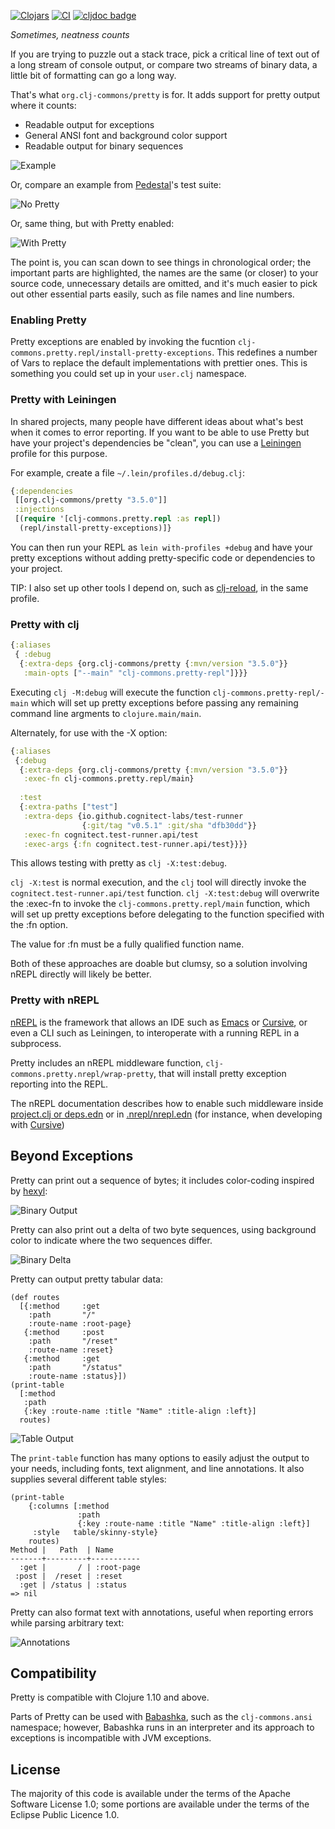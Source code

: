 [![Clojars](https://img.shields.io/clojars/v/org.clj-commons/pretty.svg)](http://clojars.org/org.clj-commons/pretty)
[![CI](https://github.com/clj-commons/pretty/actions/workflows/clojure.yml/badge.svg)](https://github.com/clj-commons/pretty/actions/workflows/clojure.yml)
[![cljdoc badge](https://cljdoc.org/badge/org.clj-commons/pretty)](https://cljdoc.org/d/org.clj-commons/pretty/)

*Sometimes, neatness counts*

If you are trying to puzzle out a stack trace, 
pick a critical line of text out of a long stream of console output,
or compare two streams of binary data, a little bit of formatting can go a long way.

That's what `org.clj-commons/pretty` is for.  It adds support for pretty output where it counts:

* Readable output for exceptions
* General ANSI font and background color support
* Readable output for binary sequences

![Example](docs/images/formatted-exception.png)


Or, compare an example from
[Pedestal](http://github.com/pedestal/pedestal)'s test suite:

![No Pretty](docs/images/pedestal-without-pretty.png)

Or, same thing, but with Pretty enabled:

![With Pretty](docs/images/pedestal-with-pretty.png)

The point is, you can scan down to see things in chronological order; the important parts are highlighted, the names are the same (or closer) to your source code, unnecessary details are omitted, and it's much easier to pick out other essential parts easily, such as file names and line numbers.

### Enabling Pretty

Pretty exceptions are enabled by invoking the fucntion `clj-commons.pretty.repl/install-pretty-exceptions`.  This
redefines a number of Vars to replace the default implementations with prettier ones.  This is something you could
set up in your `user.clj` namespace.

### Pretty with Leiningen

In shared projects, many people have different ideas about what's best when it comes to error reporting.
If you want to be able to use Pretty but have your project's dependencies be "clean", you can use 
a [Leiningen](https://leiningen.org/) profile for this purpose.

For example, create a file `~/.lein/profiles.d/debug.clj`:

```clojure
{:dependencies
 [[org.clj-commons/pretty "3.5.0"]]
 :injections
 [(require '[clj-commons.pretty.repl :as repl])
  (repl/install-pretty-exceptions)]}
```
You can then run your REPL as `lein with-profiles +debug` and have your pretty
exceptions without adding pretty-specific code or dependencies to your project.

TIP: I also set up other tools I depend on, such as 
[clj-reload](https://github.com/tonsky/clj-reload), in the same profile.

### Pretty with clj

```clojure
{:aliases
 { :debug
  {:extra-deps {org.clj-commons/pretty {:mvn/version "3.5.0"}}
   :main-opts ["--main" "clj-commons.pretty-repl"]}}}
```
Executing `clj -M:debug` will execute the function `clj-commons.pretty-repl/-main` which will set up
pretty exceptions before passing any remaining command line argments to `clojure.main/main`.

Alternately, for use with the -X option:

```clojure
{:aliases
 {:debug
  {:extra-deps {org.clj-commons/pretty {:mvn/version "3.5.0"}}
   :exec-fn clj-commons.pretty.repl/main}
  
  :test
  {:extra-paths ["test"]
   :extra-deps {io.github.cognitect-labs/test-runner
                {:git/tag "v0.5.1" :git/sha "dfb30dd"}}
   :exec-fn cognitect.test-runner.api/test
   :exec-args {:fn cognitect.test-runner.api/test}}}}
```

This allows testing with pretty as `clj -X:test:debug`.

`clj -X:test` is normal execution, and the `clj` tool will directly invoke the `cognitect.test-runner.api/test` function.
`clj -X:test:debug` will overwrite the :exec-fn to invoke the `clj-commons.pretty.repl/main` function, which will
set up pretty exceptions before delegating to the function specified with the :fn option.

The value for :fn must be a fully qualified function name.

Both of these approaches are doable but clumsy, so a solution involving nREPL directly will likely be better.


### Pretty with nREPL

[nREPL](https://nrepl.org) is the framework that allows an IDE such as [Emacs](https://cider.mx/) 
or [Cursive](https://cursive-ide.com/), or even a CLI such as
Leiningen, to interoperate with a running REPL in a subprocess.

Pretty includes an nREPL middleware function, `clj-commons.pretty.nrepl/wrap-pretty`, that will install pretty exception reporting into the REPL.  

The nREPL documentation describes how to enable such middleware
inside [project.clj or deps.edn](https://nrepl.org/nrepl/usage/server.html#starting-a-server) or
in [.nrepl/nrepl.edn](https://nrepl.org/nrepl/usage/server.html#server-configuration) (for instance, when developing
with [Cursive](https://cursive-ide.com/userguide/repl.html#configuring-middleware-for-nrepl-repls))

## Beyond Exceptions

Pretty can print out a sequence of bytes; it includes color-coding inspired by
[hexyl](https://github.com/sharkdp/hexyl):

![Binary Output](docs/images/binary-output.png)

Pretty can also print out a delta of two byte sequences, using background color
to indicate where the two sequences differ.

![Binary Delta](docs/images/binary-delta.png)

Pretty can output pretty tabular data:

```
(def routes
  [{:method     :get
    :path       "/"
    :route-name :root-page}
   {:method     :post
    :path       "/reset"
    :route-name :reset}
   {:method     :get
    :path       "/status"
    :route-name :status}])
(print-table
  [:method
   :path
   {:key :route-name :title "Name" :title-align :left}]
  routes)

```

![Table Output](docs/images/default-table.png)

The `print-table` function has many options to easily adjust the output to your needs, including fonts, text alignment, and line annotations. It also supplies several different table styles:

```
(print-table
    {:columns [:method
               :path
               {:key :route-name :title "Name" :title-align :left}]
     :style   table/skinny-style}
    routes)
Method |   Path  | Name      
-------+---------+-----------
  :get |       / | :root-page
 :post |  /reset | :reset    
  :get | /status | :status   
=> nil
```

Pretty can also format text with annotations, useful when reporting errors while
parsing arbitrary text:

![Annotations](docs/images/annotations.png)

## Compatibility

Pretty is compatible with Clojure 1.10 and above.

Parts of Pretty can be used with [Babashka](https://book.babashka.org/#introduction), such as the `clj-commons.ansi`
namespace; however, Babashka runs in an interpreter and its approach to exceptions is
incompatible with JVM exceptions.

## License

The majority of this code is available under the terms of the Apache Software License 1.0; some portions
are available under the terms of the Eclipse Public Licence 1.0.

